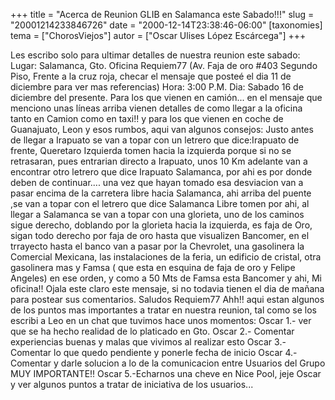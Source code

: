 +++
title = "Acerca de Reunion GLIB en Salamanca este Sabado!!!"
slug = "20001214233846726"
date = "2000-12-14T23:38:46-06:00"
[taxonomies]
tema = ["ChorosViejos"]
autor = ["Oscar Ulises López Escárcega"]
+++

Les escribo solo para ultimar detalles de nuestra reunion este sabado:
Lugar: Salamanca, Gto. Oficina Requiem77 (Av. Faja de oro #403 Segundo
Piso, Frente a la cruz roja, checar el mensaje que posteé el dia 11 de
diciembre para ver mas referencias)
Hora: 3:00 P.M.
Dia: Sabado 16 de diciembre del presente.
Para los que vienen en camión... en el mensaje que menciono unas líneas
arriba vienen detalles de como llegar a la oficina tanto en Camion como
en taxi!!
y para los que vienen en coche de Guanajuato, Leon y esos rumbos, aqui
van algunos consejos:
Justo antes de llegar a Irapuato se van a topar con un letrero que
dice:Irapuato de frente, Queretaro Izquierda tomen hacia la izquierda
porque si no se retrasaran, pues entrarian directo a Irapuato, unos 10
Km adelante van a encontrar otro letrero que dice Irapuato Salamanca,
por ahi es por donde deben de continuar....
una vez que hayan tomado esa desviacion van a pasar encima de la
carretera libre hacia Salamanca, ahi arriba del puente ,se van a topar
con el letrero que dice Salamanca Libre tomen por ahi, al llegar a
Salamanca se van a topar con una glorieta, uno de los caminos sigue
derecho, doblando por la glorieta hacia la izquierda, es faja de Oro,
sigan todo derecho por faja de oro hasta que visualizen Bancomer,
en el trrayecto hasta el banco van a pasar por la Chevrolet, una
gasolinera la Comercial Mexicana, las instalaciones de la feria, un
edificio de cristal, otra gasolinera mas y Famsa ( que esta en esquina
de faja de oro y Felipe Angeles) en ese orden, y como a 50 Mts de Famsa
esta Bancomer y ahi, Mi oficina!! Ojala este claro este mensaje, si no
todavia tienen el dia de mañana para postear sus comentarios.
Saludos Requiem77
Ahh!! aqui estan algunos de los puntos mas importantes a tratar en
nuestra reunion, tal como se los escribi a Leo en un chat que tuvimos
hace unos momentos:
Oscar 1.- ver que se ha hecho realidad de lo platicado en Gto.
Oscar 2.- Comentar experiencias buenas y malas que vivimos al realizar
esto
Oscar 3.- Comentar lo que quedo pendiente y ponerle fecha de inicio
Oscar 4.- Comentar y darle solucion a lo de la comunicacion entre
Usuarios del Grupo MUY IMPORTANTE!!
Oscar 5.-Echarnos una cheve en Nice Pool, jeje
Oscar y ver algunos puntos a tratar de iniciativa de los usuarios...
